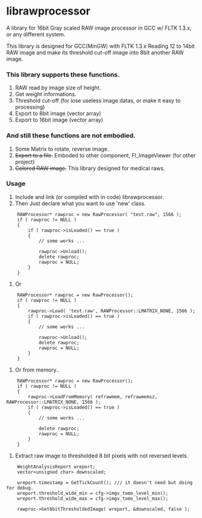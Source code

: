 # librawprocessor #

A library for 16bit Gray scaled RAW image processor in GCC w/ FLTK 1.3.x, or any different system.

This library is designed for GCC(MinGW) with FLTK 1.3.x
Reading 12 to 14bit RAW image and make its threshold cut-off image into 8bit another RAW image.

### This library supports these functions. ###
 1. RAW read by image size of height.
 1. Get weight informations.
 1. Threshold cut-off (for lose useless image datas, or make it easy to processing)
 1. Export to 8bit image (vector array)
 1. Export to 16bit image (vector array)

### And still these functions are not embodied. ###
 1. Some Matrix to rotate, reverse image.
 1. ~~Export to a file.~~ 
    Emboded to other component, Fl_ImageViewer (for other project)
 1. ~~Colored RAW image.~~ 
    This library designed for medical raws.

### Usage ###
 1. Include and link (or compiled with in code) librawprocessor.
 1. Then Just declare what you want to use 'new' class.
~~~~
	RAWProcessor* rawproc = new RawProcessor( "test.raw", 1566 );
    if ( rawproc != NULL )
    {
    	if ( rawproc->isLoaded() == true )
    	{
        	// some works ...
            
            rawproc->Unload();
            delete rawproc;
            rawproc = NULL;
        }
    }
~~~~
 1. Or
~~~~
	RAWProcessor* rawproc = new RawProcessor();
    if ( rawproc != NULL )
    {
    	rawproc->Load( 'test.raw', RAWProcessor::LMATRIX_NONE, 1566 );
    	if ( rawproc->isLoaded() == true )
    	{
        	// some works ...

			rawproc->Unload();
            delete rawproc;
            rawproc = NULL;
        }
	}
~~~~
 1. Or from memory..
~~~~
	RAWProcessor* rawproc = new RawProcessor();
    if ( rawproc != NULL )
    {
    	rawproc->LoadFromMemory( refrawmem, refrawmemsz, RAWProcessor::LMATRIX_NONE, 1566 );
    	if ( rawproc->isLoaded() == true )
    	{
        	// some works ...

            delete rawproc;
            rawproc = NULL;
		}
	}
~~~~
 1. Extract raw image to thresholded 8 bit pixels with not reversed levels.
~~~~
	WeightAnalysisReport wreport;
    vector<unsigned char> downscaled;

    wreport.timestamp = GetTickCount(); /// it doesn't need but doing for debug.
    wreport.threshold_wide_min = cfg->imgv_tomo_level_min();
    wreport.threshold_wide_max = cfg->imgv_tomo_level_max();

    rawproc->Get8bitThresholdedImage( wreport, &downscaled, false );
~~~~
